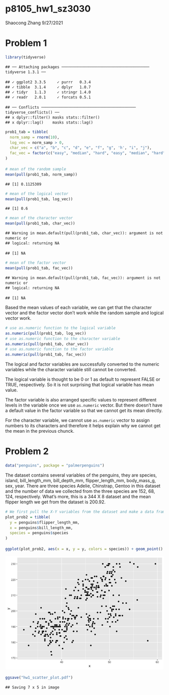 p8105\_hw1\_sz3030
================
Shaocong Zhang
9/27/2021

# Problem 1

``` r
library(tidyverse)
```

    ## ── Attaching packages ─────────────────────────────────────── tidyverse 1.3.1 ──

    ## ✓ ggplot2 3.3.5     ✓ purrr   0.3.4
    ## ✓ tibble  3.1.4     ✓ dplyr   1.0.7
    ## ✓ tidyr   1.1.3     ✓ stringr 1.4.0
    ## ✓ readr   2.0.1     ✓ forcats 0.5.1

    ## ── Conflicts ────────────────────────────────────────── tidyverse_conflicts() ──
    ## x dplyr::filter() masks stats::filter()
    ## x dplyr::lag()    masks stats::lag()

``` r
prob1_tab = tibble(
  norm_samp = rnorm(10),
  log_vec = norm_samp > 0,
  char_vec = c("a", "b", "c", "d", "e", "f", "g", 'h', "i", "j"),
  fac_vec = factor(c("easy", "median", "hard", "easy", "median", "hard", "easy", "median", "hard", "easy"))
)

# mean of the random sample
mean(pull(prob1_tab, norm_samp))
```

    ## [1] 0.1125309

``` r
# mean of the logical vector
mean(pull(prob1_tab, log_vec))
```

    ## [1] 0.6

``` r
# mean of the character vector
mean(pull(prob1_tab, char_vec))
```

    ## Warning in mean.default(pull(prob1_tab, char_vec)): argument is not numeric or
    ## logical: returning NA

    ## [1] NA

``` r
# mean of the factor vector
mean(pull(prob1_tab, fac_vec))
```

    ## Warning in mean.default(pull(prob1_tab, fac_vec)): argument is not numeric or
    ## logical: returning NA

    ## [1] NA

Based the mean values of each variable, we can get that the character
vector and the factor vector don’t work while the random sample and
logical vector work.

``` r
# use as.numeric function to the logical variable
as.numeric(pull(prob1_tab, log_vec))
# use as.numeric function to the character variable
as.numeric(pull(prob1_tab, char_vec))
# use as.numeric function to the factor variable
as.numeric(pull(prob1_tab, fac_vec))
```

The logical and factor variables are successfully converted to the
numeric variables while the character variable still cannot be
converted.

The logical variable is thought to be 0 or 1 as default to represent
FALSE or TRUE, respectively. So it is not surprising that logical
variable has mean value.

The factor variable is also arranged specific values to represent
different levels in the variable once we use `as.numeric` vector. But
there doesn’t have a default value in the factor variable so that we
cannot get its mean directly.

For the character variable, we cannot use `as.numeric` vector to assign
numbers to its characters and therefore it helps explain why we cannot
get the mean in the previous chunck.

# Problem 2

``` r
data("penguins", package = "palmerpenguins")
```

The dataset contains several variables of the penguins, they are
species, island, bill\_length\_mm, bill\_depth\_mm, flipper\_length\_mm,
body\_mass\_g, sex, year. There are three species Adelie, Chinstrap,
Gentoo in this dataset and the number of data we collected from the
three species are 152, 68, 124, respectively. What’s more, this is a 344
X 8 dataset and the mean flipper length we get from the dataset is
200.92.

``` r
# We first pull the X-Y variables from the dataset and make a data frame
plot_prob2 = tibble(
  y = penguins$flipper_length_mm,
  x = penguins$bill_length_mm,
  species = penguins$species
)

ggplot(plot_prob2, aes(x = x, y = y, colors = species)) + geom_point()
```

![](p8105_hw1_sz3030_files/figure-gfm/unnamed-chunk-3-1.png)<!-- -->

``` r
ggsave("hw1_scatter_plot.pdf")
```

    ## Saving 7 x 5 in image
